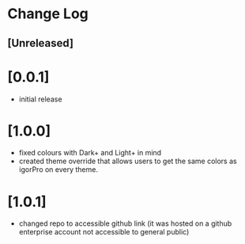 # Change Log


## [Unreleased]

# [0.0.1]
- initial release

# [1.0.0]
- fixed colours with Dark+ and Light+ in mind
- created theme override that allows users to get the same colors as igorPro on every theme.

# [1.0.1]
- changed repo to accessible github link (it was hosted on a github enterprise account not accessible to general public)


